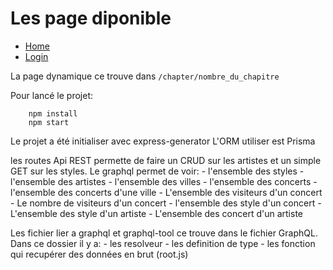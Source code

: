 # Les page diponible

- [Home](http://localhost:8080/)
- [Login](http://localhost:8080/login)

La page dynamique ce trouve dans `/chapter/nombre_du_chapitre`

Pour lancé le projet:
```
    npm install
    npm start
```
Le projet a été initialiser avec express-generator
L'ORM utiliser est Prisma

les routes Api REST permette de faire un CRUD sur les artistes et un simple GET sur les styles.
Le graphql permet de voir:
    - l'ensemble des styles
    - l'ensemble des artistes
    - l'ensemble des villes
    - l'ensemble des concerts
    - l'ensemble des concerts d'une ville
    - L'ensemble des visiteurs d'un concert
    - Le nombre de visiteurs d'un concert
    - l'ensemble des style d'un concert
    - L'ensemble des style d'un artiste
    - L'ensemble des concert d'un artiste

Les fichier lier a graphql et graphql-tool ce trouve dans le fichier GraphQL.
Dans ce dossier il y a:
    - les resolveur
    - les definition de type
    - les fonction qui recupérer des données en brut (root.js) 